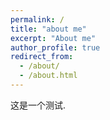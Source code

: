 ```yaml
---
permalink: /
title: "about me"
excerpt: "About me"
author_profile: true
redirect_from: 
  - /about/
  - /about.html
---
```


这是一个测试.


